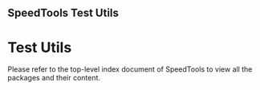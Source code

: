 SpeedTools Test Utils
-----------

# Test Utils

Please refer to the top-level index document of SpeedTools to view all the packages
and their content.
